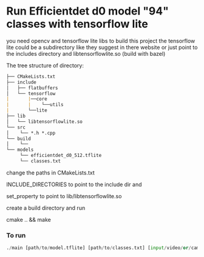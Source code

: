 # Run Efficientdet d0 model "94" classes with tensorflow lite



you need opencv and tensorflow lite libs to build this project
the tensorflow lite could be a subdirectory like they suggest in there website or
just point to the includes directory and libtensorflowlite.so (build with bazel) 

The tree structure of directory:
```md
├── CMakeLists.txt
├── include
│   ├── flatbuffers
│   └── tensorflow
|       |──core
|       |    └──utils
|       └──lite
├── lib
│   └── libtensorflowlite.so
└── src
│    └── *.h *.cpp
└── build
│    └── 
└── models
     └── efficientdet_d0_512.tflite
     └── classes.txt

```
change the paths in CMakeLists.txt

INCLUDE_DIRECTORIES to point to the include dir and 

set_property to point to lib/libtensorflowlite.so


create a build directory and run 

cmake .. && make

### To run 
```python
./main [path/to/model.tflite] [path/to/classes.txt] [input/video/or/camera] [path/to/output/video] 
```
